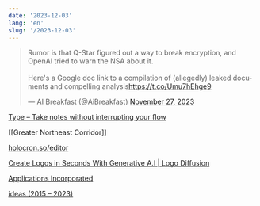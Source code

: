 ```yaml
---
date: '2023-12-03'
lang: 'en'
slug: '/2023-12-03'
---
```


<blockquote class="twitter-tweet">
<p lang="en" dir="ltr">
Rumor is that Q-Star figured out a way to break encryption, and OpenAI tried to warn the NSA about it. <br/><br/>Here's a Google doc link to a compilation of (allegedly) leaked documents and compelling analysis<a href="https://t.co/Umu7hEhge9">https://t.co/Umu7hEhge9</a>
</p>
&mdash; AI Breakfast (@AiBreakfast) <a href="https://twitter.com/AiBreakfast/status/1729229720821367220?ref_src=twsrc%5Etfw">November 27, 2023</a></blockquote>

[Type – Take notes without interrupting your flow](https://usetype.app/)

[[Greater Northeast Corridor]]

[holocron.so/editor](https://holocron.so/org/clpnstj2g001ncioxal677awe/new-site)

[Create Logos in Seconds With Generative A.I | Logo Diffusion](https://logodiffusion.com/)

[Applications Incorporated](https://software.inc/)

[ideas (2015 – 2023)](https://ideas.ibuildmyideas.com/)
